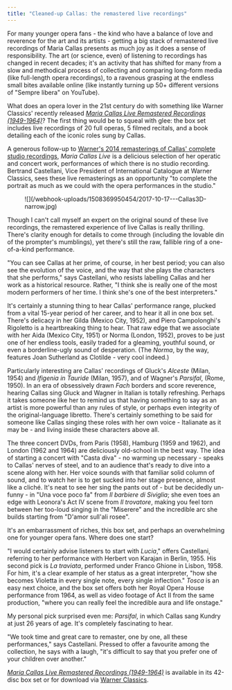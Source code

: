 ```yaml
---
title: "Cleaned-up Callas: the remastered live recordings"
---
```


For many younger opera fans - the kind who have a balance of love and reverence for the art and its artists - getting a big stack of remastered live recordings of Maria Callas presents as much joy as it does a sense of responsibility. The art (or science, even) of listening to recordings has changed in recent decades; it's an activity that has shifted for many from a slow and methodical process of collecting and comparing long-form media (like full-length opera recordings), to a ravenous grasping at the endless small bites available online (like instantly turning up 50+ different versions of "Sempre libera" on YouTube).

What does an opera lover in the 21st century do with something like Warner Classics' recently released [*Maria Callas Live Remastered Recordings (1949-1964)*](https://www.maria-callas.com/)? The first thing would be to squeal with glee: the box set includes live recordings of 20 full operas, 5 filmed recitals, and a book detailing each of the iconic roles sung by Callas. 

A generous follow-up to [Warner's 2014 remasterings of Callas' complete studio recordings](http://www.warnerclassics.com/release/4603771,0825646339914/maria-callas-remastered-maria-callas-complete-remastered-edition), *Maria Callas Live* is a delicious selection of her operatic and concert work, performances of which there is no studio recording. Bertrand Castellani, Vice President of International Catalogue at Warner Classics, sees these live remasterings as an opportunity "to complete the portrait as much as we could with the opera performances in the studio."

<figure data-type="image">
![](/webhook-uploads/1508369950454/2017-10-17---Callas3D-narrow.jpg)
</figure>

Though I can't call myself an expert on the original sound of these live recordings, the remastered experience of live Callas is really thrilling. There's clarity enough for details to come through (including the lovable din of the prompter's mumblings), yet there's still the raw, fallible ring of a one-of-a-kind performance.

"You can see Callas at her prime, of course, in her best period; you can also see the evolution of the voice, and the way that she plays the characters that she performs," says Castellani, who resists labelling Callas and her work as a historical resource. Rather, "I think she is really one of the most modern performers of her time. I think she's one of the best interpreters."

It's certainly a stunning thing to hear Callas' performance range, plucked from a vital 15-year period of her career, and to hear it all in one box set. There's delicacy in her Gilda (Mexico City, 1952), and Piero Campolonghi's Rigoletto is a heartbreaking thing to hear. That raw edge that we associate with her Aida (Mexico City, 1951) or Norma (London, 1952), proves to be just one of her endless tools, easily traded for a gleaming, youthful sound, or even a borderline-ugly sound of desperation. (The *Norma*, by the way, features Joan Sutherland as Clotilde - very cool indeed.)

Particularly interesting are Callas' recordings of Gluck's *Alceste* (Milan, 1954) and *Ifigenia in Tauride* (Milan, 1957), and of Wagner's *Parsifal*, (Rome, 1950). In an era of obsessively drawn *Fach* borders and score reverence, hearing Callas sing Gluck and Wagner in Italian is totally refreshing. Perhaps it takes someone like her to remind us that having something to say as an artist is more powerful than any rules of style, or perhaps even integrity of the original-language libretto. There's certainly something to be said for someone like Callas singing these roles with her own voice - Italianate as it may be - and living inside these characters above all.

The three concert DVDs, from Paris (1958), Hamburg (1959 and 1962), and London (1962 and 1964) are deliciously old-school in the best way. The idea of starting a concert with "Casta diva" - no warming up necessary - speaks to Callas' nerves of steel, and to an audience that's ready to dive into a scene along with her. Her voice sounds with that familiar solid column of sound, and to watch her is to get sucked into her stage presence, almost like a cliché. It's neat to see her sing the pants out of - but be decidedly un-funny - in "Una voce poco fa" from *Il barbiere di Siviglia*; she even toes an edge with Leonora's Act IV scene from *Il trovatore*, making you feel torn between her too-loud singing in the "Miserere" and the incredible arc she builds starting from "D'amor sull'ali rosee".

It's an embarrassment of riches, this box set, and perhaps an overwhelming one for younger opera fans. Where does one start? 

"I would certainly advise listeners to start with *Lucia*," offers Castellani, referring to her performance with Herbert von Karajan in Berlin, 1955. His second pick is *La traviata*, performed under Franco Ghione in Lisbon, 1958. For him, it's a clear example of her status as a great interpreter, "how she becomes Violetta in every single note, every single inflection." *Tosca* is an easy next choice, and the box set offers both her Royal Opera House performance from 1964, as well as video footage of Act II from the same production, "where you can really feel the incredible aura and life onstage."

My personal pick surprised even me: *Parsifal*, in which Callas sang Kundry at just 26 years of age. It's completely fascinating to hear.

"We took time and great care to remaster, one by one, all these performances," says Castellani. Pressed to offer a favourite among the collection, he says with a laugh, "it's difficult to say that you prefer one of your children over another."

[*Maria Callas Live Remastered Recordings (1949-1964)*](http://www.warnerclassics.com/release/333,0190295844707/maria-callas-maria-callas-live-remastered-recordings-1949-1964) is available in its 42-disc box set or for download via [Warner Classics](http://www.warnerclassics.com/release/333,0190295844707/maria-callas-maria-callas-live-remastered-recordings-1949-1964).


